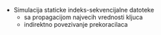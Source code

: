 * Simulacija staticke indeks-sekvencijalne datoteke
	* sa propagacijom najvecih vrednosti kljuca
	* indirektno povezivanje prekoracilaca
